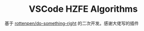 <h1 align="center">VSCode HZFE Algorithms</h1>

基于 [rottenpen/do-something-right](https://github.com/rottenpen/do-something-right) 的二次开发。感谢大佬写的插件
